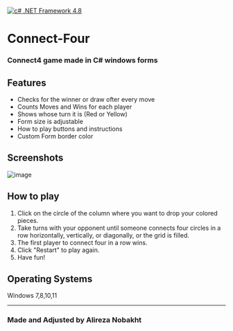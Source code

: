 [![c# .NET Framework 4.8](https://img.shields.io/badge/C%23%20.NET%20Framework-4.8-brightgreen)](https://dotnet.microsoft.com/en-us/download/dotnet-framework/net48)
# Connect-Four
### Connect4 game made in C# windows forms 

## Features
- Checks for the winner or draw ofter every move
- Counts Moves and Wins for each player
- Shows whose turn it is (Red or Yellow)
- Form size is adjustable
- How to play buttons and instructions
- Custom Form border color

## Screenshots
![image](https://user-images.githubusercontent.com/96955087/235647334-9ff2a685-1b5d-47c7-b41c-04dd9c742ecf.png)

## How to play
1. Click on the circle of the column where you want to drop your colored pieces.
2. Take turns with your opponent until someone connects four circles in a row horizontally, vertically, or diagonally, or the grid is filled.
3. The first player to connect four in a row wins.
4. Click "Restart" to play again.
5. Have fun!

## Operating Systems
Windows 7,8,10,11

---

### Made and Adjusted by Alireza Nobakht 
